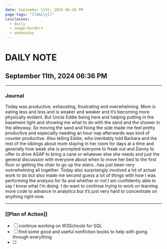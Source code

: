 ```yaml
---
date: September 11th, 2024 06:36 PM
page-tags: "[[daily]]"
cssclasses:
  - daily
  - image-borders
  - wednesday
---
```

# DAILY NOTE
## September 11th, 2024 06:36 PM
***
### Journal
Today was productive, exhausting, frustrating and overwhelming. Mom is eating less and less and is weaker and weaker and it’s becoming more physically evident. But Uncle Eddie being here and helping putting in the basement light and showing me what to do with the sand and the shower in the alleyway. So moving the sand and fixing the side made me feel pretty productive and especially needing an hour nap afterwards was kind of counter productive. Also telling Eddie, who inevitably told Barbara and the rest of the siblings about mom staying in her room for days at a time and generally how weak she is prompted everyone to freak out and Danny to offer to drive ASAP to bring a cane or whatever else she needs and just the general discussion with everyone about when to move her bed to the first floor or getting the chair to go up the stairs…has just been very overwhelming all together. Today also surprisingly involved a lot of actual work to do but also made me second guess a lot of things with how I was performing the analysis for Ila and whether or not I am confidently able to say I know what I’m doing. I do want to continue trying to work on learning more code to advance in analytics but it’s just very hard to concentrate on anything right now.
***
### [[Plan of Action]]
- [ ] continue working on W3Schools for SQL
- [ ] find some good and useful nonfiction books to help with going through everything
- [ ] 
